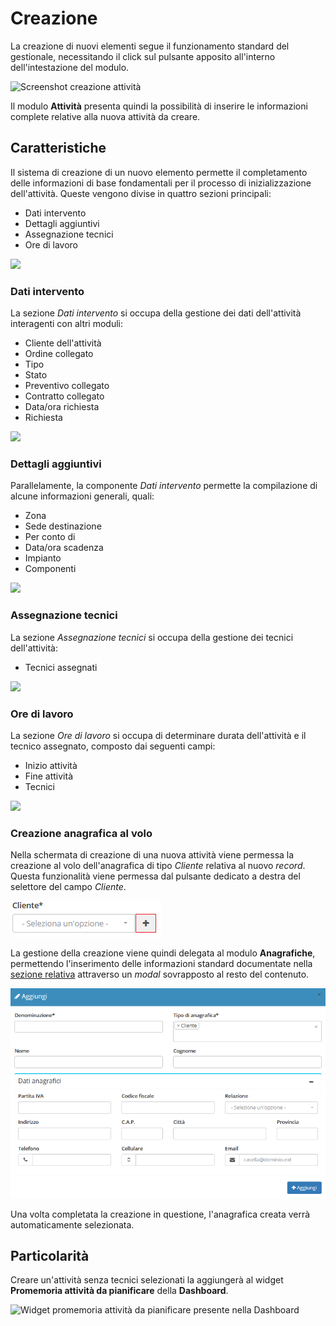 # Creazione

La creazione di nuovi elementi segue il funzionamento standard del gestionale, necessitando il click sul pulsante apposito all'interno dell'intestazione del modulo.

![Screenshot creazione attività](../../.gitbook/assets/add-attività.PNG)

Il modulo **Attività** presenta quindi la possibilità di inserire le informazioni complete relative alla nuova attività da creare.

## Caratteristiche

Il sistema di creazione di un nuovo elemento permette il completamento delle informazioni di base fondamentali per il processo di inizializzazione dell'attività. Queste vengono divise in quattro sezioni principali:

* Dati intervento
* Dettagli aggiuntivi
* Assegnazione tecnici
* Ore di lavoro

![](https://firebasestorage.googleapis.com/v0/b/gitbook-x-prod.appspot.com/o/spaces%2F-LZJeLg23eVDvrCv74U7-887967055%2Fuploads%2FNFAW21CIYjQ8Rg0uqTZw%2Ffile.png?alt=media)

### Dati intervento

La sezione _Dati intervento_ si occupa della gestione dei dati dell'attività interagenti con altri moduli:

* Cliente dell'attività
* Ordine collegato
* Tipo
* Stato
* Preventivo collegato
* Contratto collegato
* Data/ora richiesta
* Richiesta

![](https://firebasestorage.googleapis.com/v0/b/gitbook-x-prod.appspot.com/o/spaces%2F-LZJeLg23eVDvrCv74U7-887967055%2Fuploads%2FAJIS2TlYGyWHBMun2FeA%2Ffile.png?alt=media)

### Dettagli aggiuntivi

Parallelamente, la componente _Dati intervento_ permette la compilazione di alcune informazioni generali, quali:

* Zona
* Sede destinazione
* Per conto di
* Data/ora scadenza
* Impianto
* Componenti

![](https://firebasestorage.googleapis.com/v0/b/gitbook-x-prod.appspot.com/o/spaces%2F-LZJeLg23eVDvrCv74U7-887967055%2Fuploads%2Fze5WXLPPTcWs7ldGSUAK%2Ffile.png?alt=media)

### Assegnazione tecnici

La sezione _Assegnazione tecnici_ si occupa della gestione dei tecnici dell'attività:

* Tecnici assegnati

![](https://firebasestorage.googleapis.com/v0/b/gitbook-x-prod.appspot.com/o/spaces%2F-LZJeLg23eVDvrCv74U7-887967055%2Fuploads%2FVylZtPBDizmjzIvAB1h7%2Ffile.png?alt=media)

### Ore di lavoro

La sezione _Ore di lavoro_ si occupa di determinare durata dell'attività e il tecnico assegnato, composto dai seguenti campi:

* Inizio attività
* Fine attività
* Tecnici

![](https://firebasestorage.googleapis.com/v0/b/gitbook-x-prod.appspot.com/o/spaces%2F-LZJeLg23eVDvrCv74U7-887967055%2Fuploads%2FMfAw308yhsu9VZ67wD20%2Ffile.png?alt=media)

### Creazione anagrafica al volo

Nella schermata di creazione di una nuova attività viene permessa la creazione al volo dell'anagrafica di tipo _Cliente_ relativa al nuovo _record_. Questa funzionalità viene permessa dal pulsante dedicato a destra del selettore del campo _Cliente_.

![Screenshot creazione anagrafica al volo](../../.gitbook/assets/CreazioneAlVoloCliente.PNG)

La gestione della creazione viene quindi delegata al modulo **Anagrafiche**, permettendo l'inserimento delle informazioni standard documentate nella [sezione relativa](../anagrafiche/creazione.md) attraverso un _modal_ sovrapposto al resto del contenuto.

![Screenshot creazione anagrafica al volo](../../.gitbook/assets/CreazioneAlVoloCliente2.PNG)

Una volta completata la creazione in questione, l'anagrafica creata verrà automaticamente selezionata.

## Particolarità

Creare un'attività senza tecnici selezionati la aggiungerà al widget **Promemoria attività da pianificare** della **Dashboard**.

![Widget promemoria attività da pianificare presente nella Dashboard](../../.gitbook/assets/PromemoriaAttivitàDaPianificare.PNG)
